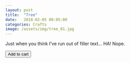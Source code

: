 ```yaml
---
layout: post
title:  "Tree"
date:   2018-02-05 00:05:00
categories: Crafts
image: /assets/img/tree_01.jpg
---
```


<p>Just when you think I've run out of filler text... HA! Nope.</p>

<button type="button" class="snipcart-add-item"
 data-item-name="Tree 1"
 data-item-price="50.00"
 data-item-id="01"
 data-item-url="https://snipcart.com/crafts">
  Add to cart
</button>
